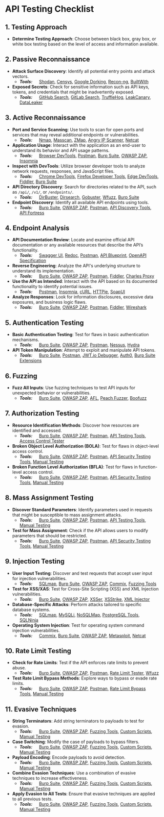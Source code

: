 # API Testing Checklist

## 1. Testing Approach
- **Determine Testing Approach**: Choose between black box, gray box, or white box testing based on the level of access and information available.

## 2. Passive Reconnaissance
- **Attack Surface Discovery**: Identify all potential entry points and attack vectors.
  - ***Tools:*** &emsp; [Shodan](#), [Censys](#), [Google Dorking](#), [Recon-ng](#), [BuiltWith](#)
- **Exposed Secrets**: Check for sensitive information such as API keys, tokens, and credentials that might be inadvertently exposed.
  - ***Tools:*** &emsp; [GitHub Search](#), [GitLab Search](#), [TruffleHog](#), [LeakCanary](#), [DataLeaker](#)

## 3. Active Reconnaissance
- **Port and Service Scanning**: Use tools to scan for open ports and services that may reveal additional endpoints or vulnerabilities.
  - ***Tools:*** &emsp; [Nmap](#), [Masscan](#), [ZMap](#), [Angry IP Scanner](#), [Netcat](#)
- **Application Usage**: Interact with the application as an end-user to understand its behavior and API usage patterns.
  - ***Tools:*** &emsp; [Browser DevTools](#), [Postman](#), [Burp Suite](#), [OWASP ZAP](#), [Insomnia](#)
- **Inspect with DevTools**: Utilize browser developer tools to analyze network requests, responses, and JavaScript files.
  - ***Tools:*** &emsp; [Chrome DevTools](#), [Firefox Developer Tools](#), [Edge DevTools](#), [Fiddler](#), [Burp Suite](#)
- **API Directory Discovery**: Search for directories related to the API, such as `/api/`, `/v1/`, or `/endpoints/`.
  - ***Tools:*** &emsp; [DirBuster](#), [Dirsearch](#), [Gobuster](#), [Wfuzz](#), [Burp Suite](#)
- **Endpoint Discovery**: Identify all available API endpoints using tools.
  - ***Tools:*** &emsp; [Burp Suite](#), [OWASP ZAP](#), [Postman](#), [API Discovery Tools](#), [API Fortress](#)

## 4. Endpoint Analysis
- **API Documentation Review**: Locate and examine official API documentation or any available resources that describe the API’s functionality.
  - ***Tools:*** &emsp; [Swagger UI](#), [Redoc](#), [Postman](#), [API Blueprint](#), [OpenAPI Specification](#)
- **Reverse Engineering**: Analyze the API's underlying structure to understand its implementation.
  - ***Tools:*** &emsp; [Burp Suite](#), [OWASP ZAP](#), [Postman](#), [Fiddler](#), [Charles Proxy](#)
- **Use the API as Intended**: Interact with the API based on its documented functionality to identify potential issues.
  - ***Tools:*** &emsp; [Postman](#), [Insomnia](#), [cURL](#), [HTTPie](#), [SoapUI](#)
- **Analyze Responses**: Look for information disclosures, excessive data exposures, and business logic flaws.
  - ***Tools:*** &emsp; [Burp Suite](#), [OWASP ZAP](#), [Postman](#), [Fiddler](#), [Wireshark](#)

## 5. Authentication Testing
- **Basic Authentication Testing**: Test for flaws in basic authentication mechanisms.
  - ***Tools:*** &emsp; [Burp Suite](#), [OWASP ZAP](#), [Postman](#), [Nessus](#), [Hydra](#)
- **API Token Manipulation**: Attempt to exploit and manipulate API tokens.
  - ***Tools:*** &emsp; [Burp Suite](#), [Postman](#), [JWT.io Debugger](#), [Auth0](#), [Burp Suite Extensions](#)

## 6. Fuzzing
- **Fuzz All Inputs**: Use fuzzing techniques to test API inputs for unexpected behavior or vulnerabilities.
  - ***Tools:*** &emsp; [Burp Suite](#), [OWASP ZAP](#), [AFL](#), [Peach Fuzzer](#), [Boofuzz](#)

## 7. Authorization Testing
- **Resource Identification Methods**: Discover how resources are identified and accessed.
  - ***Tools:*** &emsp; [Burp Suite](#), [OWASP ZAP](#), [Postman](#), [API Testing Tools](#), [Access Control Tester](#)
- **Broken Object Level Authorization (BOLA)**: Test for flaws in object-level access control.
  - ***Tools:*** &emsp; [Burp Suite](#), [OWASP ZAP](#), [Postman](#), [API Security Testing Tools](#), [Manual Testing](#)
- **Broken Function Level Authorization (BFLA)**: Test for flaws in function-level access control.
  - ***Tools:*** &emsp; [Burp Suite](#), [OWASP ZAP](#), [Postman](#), [API Security Testing Tools](#), [Manual Testing](#)

## 8. Mass Assignment Testing
- **Discover Standard Parameters**: Identify parameters used in requests that might be susceptible to mass assignment attacks.
  - ***Tools:*** &emsp; [Burp Suite](#), [OWASP ZAP](#), [Postman](#), [API Testing Tools](#), [Manual Testing](#)
- **Test for Mass Assignment**: Check if the API allows users to modify parameters that should be restricted.
  - ***Tools:*** &emsp; [Burp Suite](#), [OWASP ZAP](#), [Postman](#), [API Security Testing Tools](#), [Manual Testing](#)

## 9. Injection Testing
- **User Input Testing**: Discover and test requests that accept user input for injection vulnerabilities.
  - ***Tools:*** &emsp; [SQLmap](#), [Burp Suite](#), [OWASP ZAP](#), [Commix](#), [Fuzzing Tools](#)
- **Test for XSS/XAS**: Test for Cross-Site Scripting (XSS) and XML Injection vulnerabilities.
  - ***Tools:*** &emsp; [Burp Suite](#), [OWASP ZAP](#), [XSSer](#), [XSStrike](#), [XML Injector](#)
- **Database-Specific Attacks**: Perform attacks tailored to specific database systems.
  - ***Tools:*** &emsp; [SQLmap](#), [MySQLi](#), [NoSQLMap](#), [PostgreSQL Tools](#), [SQLNinja](#)
- **Operating System Injection**: Test for operating system command injection vulnerabilities.
  - ***Tools:*** &emsp; [Commix](#), [Burp Suite](#), [OWASP ZAP](#), [Metasploit](#), [Netcat](#)

## 10. Rate Limit Testing
- **Check for Rate Limits**: Test if the API enforces rate limits to prevent abuse.
  - ***Tools:*** &emsp; [Burp Suite](#), [OWASP ZAP](#), [Postman](#), [Rate Limit Tester](#), [Wfuzz](#)
- **Test Rate Limit Bypass Methods**: Explore ways to bypass or evade rate limits.
  - ***Tools:*** &emsp; [Burp Suite](#), [OWASP ZAP](#), [Postman](#), [Rate Limit Bypass Tools](#), [Manual Testing](#)

## 11. Evasive Techniques
- **String Terminators**: Add string terminators to payloads to test for evasion.
  - ***Tools:*** &emsp; [Burp Suite](#), [OWASP ZAP](#), [Fuzzing Tools](#), [Custom Scripts](#), [Manual Testing](#)
- **Case Switching**: Modify the case of payloads to bypass filters.
  - ***Tools:*** &emsp; [Burp Suite](#), [OWASP ZAP](#), [Fuzzing Tools](#), [Custom Scripts](#), [Manual Testing](#)
- **Payload Encoding**: Encode payloads to avoid detection.
  - ***Tools:*** &emsp; [Burp Suite](#), [OWASP ZAP](#), [Fuzzing Tools](#), [Custom Scripts](#), [Manual Testing](#)
- **Combine Evasion Techniques**: Use a combination of evasive techniques to increase effectiveness.
  - ***Tools:*** &emsp; [Burp Suite](#), [OWASP ZAP](#), [Fuzzing Tools](#), [Custom Scripts](#), [Manual Testing](#)
- **Apply Evasion to All Tests**: Ensure that evasive techniques are applied to all previous tests.
  - ***Tools:*** &emsp; [Burp Suite](#), [OWASP ZAP](#), [Fuzzing Tools](#), [Custom Scripts](#), [Manual Testing](#)


